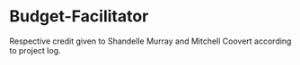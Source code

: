 # Budget-Facilitator

Respective credit given to Shandelle Murray and Mitchell Coovert according to project log.
